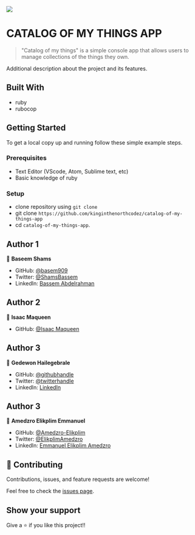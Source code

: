 ![](https://img.shields.io/badge/Microverse-blueviolet)

# CATALOG OF MY THINGS APP

> "Catalog of my things" is  a simple console app that allows users to manage collections of the things they own.

Additional description about the project and its features.
## Built With
- ruby
- rubocop

## Getting Started

To get a local copy up and running follow these simple example steps.

### Prerequisites

- Text Editor (VScode, Atom, Sublime text, etc)
- Basic knowledge of ruby

### Setup

- clone repository using `git clone`
- git clone `https://github.com/kinginthenorthcodez/catalog-of-my-things-app`
- cd `catalog-of-my-things-app`.

## Author 1
👤 **Baseem Shams**

- GitHub: [@basem909](https://github.com/basem909)
- Twitter: [@ShamsBassem](https://twitter.com/ShamsBassem)
- LinkedIn: [Bassem Abdelrahman](https://www.linkedin.com/in/bassem-shams-126a29134/)


## Author 2
👤 **Isaac Maqueen**

- GitHub: [@Isaac Maqueen](https://github.com/kinginthenorthcodez/catalog-of-my-things-app)

## Author 3
👤 **Gedewon Hailegebrale**

- GitHub: [@githubhandle](https://github.com/gedewon)
- Twitter: [@twitterhandle](https://twitter.com/gedewon)
- LinkedIn: [LinkedIn](https://linkedin.com/in/gedewon)


## Author 3
👤 **Amedzro Elikplim Emmanuel**

- GitHub: [@Amedzro-Elikplim](https://github.com/Amedzro-Elikplim)
- Twitter: [@ElikplimAmedzro](https://twitter.com/Amedzro-Elikplim)
- LinkedIn: [Emmanuel Elikplim Amedzro](https://www.linkedin.com/in/emmanuel-elikplim-amedzro-187590125/)
## 🤝 Contributing

Contributions, issues, and feature requests are welcome!

Feel free to check the [issues page](../../issues/).

## Show your support

Give a ⭐️ if you like this project!!
